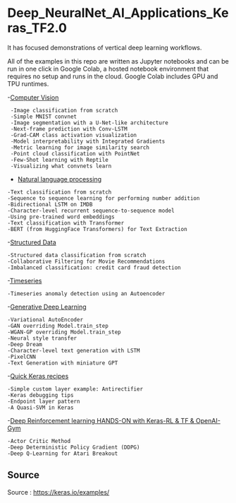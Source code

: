 # Deep_NeuralNet_AI_Applications_Keras_TF2.0



It has focused demonstrations of vertical deep learning workflows.

All of the examples in this repo are written as Jupyter notebooks and can be run in one click in Google Colab, a hosted notebook environment that requires no setup and runs in the cloud. Google Colab includes GPU and TPU runtimes.

 -[Computer Vision](https://github.com/DeepHiveMind/keras-io/tree/master/examples/vision)
```
 -Image classification from scratch
 -Simple MNIST convnet
 -Image segmentation with a U-Net-like architecture
 -Next-frame prediction with Conv-LSTM
 -Grad-CAM class activation visualization
 -Model interpretability with Integrated Gradients
 -Metric learning for image similarity search
 -Point cloud classification with PointNet
 -Few-Shot learning with Reptile
 -Visualizing what convnets learn
```
- [Natural language processing](https://github.com/DeepHiveMind/keras-io/tree/master/examples/nlp)
```
-Text classification from scratch
-Sequence to sequence learning for performing number addition
-Bidirectional LSTM on IMDB
-Character-level recurrent sequence-to-sequence model
-Using pre-trained word embeddings
-Text classification with Transformer
-BERT (from HuggingFace Transformers) for Text Extraction   
```
 -[Structured Data](https://github.com/DeepHiveMind/keras-io/tree/master/examples/structured_data)
```
-Structured data classification from scratch
-Collaborative Filtering for Movie Recommendations
-Imbalanced classification: credit card fraud detection
```
 -[Timeseries](https://github.com/DeepHiveMind/keras-io/tree/master/examples/timeseries)
```
-Timeseries anomaly detection using an Autoencoder
```
 -[Generative Deep Learning](https://github.com/DeepHiveMind/keras-io/tree/master/examples/generative)
```
-Variational AutoEncoder
-GAN overriding Model.train_step
-WGAN-GP overriding Model.train_step
-Neural style transfer
-Deep Dream
-Character-level text generation with LSTM
-PixelCNN
-Text Generation with miniature GPT
```

 -[Quick Keras recipes](https://github.com/DeepHiveMind/keras-io/tree/master/examples/keras_recipes)
```
-Simple custom layer example: Antirectifier
-Keras debugging tips
-Endpoint layer pattern
-A Quasi-SVM in Keras
```

 -[Deep Reinforcement learning HANDS-ON with Keras-RL & TF & OpenAI-Gym]()
```
-Actor Critic Method
-Deep Deterministic Policy Gradient (DDPG)
-Deep Q-Learning for Atari Breakout
```
## Source
Source : https://keras.io/examples/
